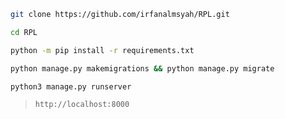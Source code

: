 ```bash 
git clone https://github.com/irfanalmsyah/RPL.git
```
```bash
cd RPL
```
```bash
python -m pip install -r requirements.txt
```

```bash
python manage.py makemigrations && python manage.py migrate
```

```bash
python3 manage.py runserver
```
>`http://localhost:8000`</p>